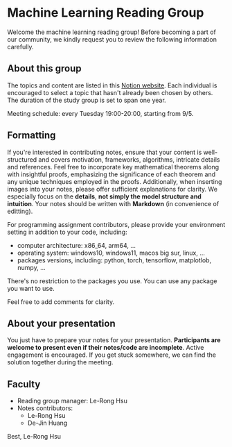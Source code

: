 # Machine Learning Reading Group
Welcome the machine learning reading group! Before becoming a part of our community, we kindly request you to review the following information carefully.
## About this group
The topics and content are listed in this [Notion website](https://absorbed-breadfruit-366.notion.site/Machine-Learning-Reading-Group-206d210a777a428baf874b43d0dcb7e4?pvs=4). Each individual is encouraged to select a topic that hasn't already been chosen by others. The duration of the study group is set to span one year.

Meeting schedule: every Tuesday 19:00-20:00, starting from 9/5. 

## Formatting
If you're interested in contributing notes, ensure that your content is well-structured and covers motivation, frameworks, algorithms, intricate details and references. Feel free to incorporate key mathematical theorems along with insightful proofs, emphasizing the significance of each theorem and any unique techniques employed in the proofs. Additionally, when inserting images into your notes, please offer sufficient explanations for clarity. We especially focus on the **details**, **not simply the model structure and intuition**. Your notes should be written with **Markdown** (in convenience of editting).

For programming assignment contributors, please provide your environment setting in addition to your code, including:
- computer architecture: x86_64, arm64, ...
- operating system: windows10, windows11, macos big sur, linux, ...
- packages versions, including: python, torch, tensorflow, matplotlob, numpy, ...

There's no restriction to the packages you use. You can use any package you want to use.

Feel free to add comments for clarity. 

## About your presentation
You just have to prepare your notes for your presentation. **Participants are welcome to present even if their notes/code are incomplete**. Active engagement is encouraged. If you get stuck somewhere, we can find the solution together during the meeting. 

## Faculty
- Reading group manager: Le-Rong Hsu
- Notes contributors:
  - Le-Rong Hsu 
  - De-Jin Huang 


Best, 
Le-Rong Hsu

